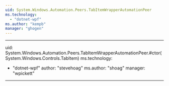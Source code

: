 ```yaml
---
uid: System.Windows.Automation.Peers.TabItemWrapperAutomationPeer
ms.technology: 
  - "dotnet-wpf"
ms.author: "kempb"
manager: "ghogen"
---
```


---
uid: System.Windows.Automation.Peers.TabItemWrapperAutomationPeer.#ctor(System.Windows.Controls.TabItem)
ms.technology: 
  - "dotnet-wpf"
author: "stevehoag"
ms.author: "shoag"
manager: "wpickett"
---

